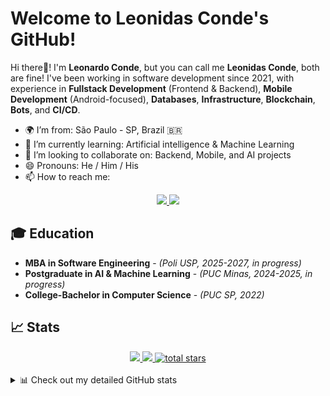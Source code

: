 # Welcome to Leonidas Conde's GitHub!


Hi there👋! I'm **Leonardo Conde**, but you can call me **Leonidas Conde**, both are fine! I've been working in software development since 2021, with experience in **Fullstack Development** (Frontend & Backend), **Mobile Development** (Android-focused), **Databases**, **Infrastructure**, **Blockchain**, **Bots**, and **CI/CD**.

- 🌍 I’m from: São Paulo - SP, Brazil 🇧🇷
- 🌱 I’m currently learning: Artificial intelligence & Machine Learning
- 👯 I’m looking to collaborate on: Backend, Mobile, and AI projects
- 😄 Pronouns: He / Him / His
- 📫 How to reach me:

<p align="center">
    <a href="https://www.linkedin.com/in/leonardo-diz-conde/" target="_blank">
        <img src="https://img.shields.io/badge/-LinkedIn-blue?style=for-the-badge&logo=linkedin"/>
    </a>
    <a href="mailto:leonardodizconde@gmail.com">
        <img src="https://img.shields.io/badge/-Email-%23333?style=for-the-badge&logo=gmail&logoColor=white" target="_blank">
    </a>
</p>

## 🎓 Education

- **MBA in Software Engineering** - _(Poli USP, 2025-2027, in progress)_
- **Postgraduate in AI & Machine Learning** - _(PUC Minas, 2024-2025, in progress)_
- **College-Bachelor in Computer Science** - _(PUC SP, 2022)_

## 📈 Stats

<div align="center">
  <a href="https://github.com/LeonardoDizConde" target="_blank">
    <img src="https://img.shields.io/github/followers/LeonardoDizConde?label=Follow&style=social">
    <img src="https://komarev.com/ghpvc/?username=LeonardoDizConde&color=lightgrey">
    <img alt="total stars" title="Total stars on GitHub" src="https://custom-icon-badges.demolab.com/github/stars/LeonardoDizConde?&style=social"/>
  </a>
</div>
<br/>
<details>
<summary>📊 Check out my detailed GitHub stats</summary>
    <br/>
    <div align="center">
        <a href="https://github.com/LeonardoDizConde">
            <img height="180em" src="https://github-readme-stats.vercel.app/api?username=LeonardoDizConde&show_icons=true&theme=github_dark&count_private=true"/>
            <img height="180em" src="https://github-readme-stats.vercel.app/api/top-langs/?username=LeonardoDizConde&layout=compact&langs_count=6&theme=github_dark"/>
        </a>
    </div>
    <br/>
    <div align="center">
        <div>
            <a href="https://github.com/LeonardoDizConde">
            <img height="195em" src="https://github-profile-summary-cards.vercel.app/api/cards/profile-details?username=LeonardoDizConde&theme=github_dark" />
            </a>
        </div>
        <a href="https://github.com/LeonardoDizConde">
            <img src="https://github-profile-summary-cards.vercel.app/api/cards/repos-per-language?username=LeonardoDizConde&theme=github_dark" />
        </a>
        <a href="https://github.com/LeonardoDizConde">
            <img src="https://github-profile-summary-cards.vercel.app/api/cards/most-commit-language?username=LeonardoDizConde&theme=github_dark" />
        </a>
        <a href="https://github.com/LeonardoDizConde">
            <img src="https://github-readme-streak-stats.herokuapp.com?user=LeonardoDizConde&theme=github_dark&hide_border=true&border_radius=0&card_width=682" />
        </a>
    </div>
</details>


<!--
**LeonardoDizConde/LeonardoDizConde** is a ✨ _special_ ✨ repository because its `README.md` (this file) appears on your GitHub profile.

Here are some ideas to get you started:

- 🔭 I’m currently working on ...
- 🌱 I’m currently learning ...
- 👯 I’m looking to collaborate on ...
- 🤔 I’m looking for help with ...
- 💬 Ask me about ...
- 📫 How to reach me: ...
- 😄 Pronouns: ...
- ⚡ Fun fact: ...
-->
